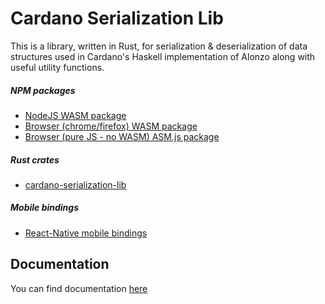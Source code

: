 # Cardano Serialization Lib

This is a library, written in Rust, for serialization & deserialization of data structures used in Cardano's Haskell implementation of Alonzo along with useful utility functions.

##### NPM packages

- [NodeJS WASM package](https://www.npmjs.com/package/@adaocommunity/cardano-serialization-lib-nodejs)
- [Browser (chrome/firefox) WASM package](https://www.npmjs.com/package/@adaocommunity/cardano-serialization-lib-browser)
- [Browser (pure JS - no WASM) ASM.js package](https://www.npmjs.com/package/@adaocommunity/cardano-serialization-lib-asmjs)

##### Rust crates

- [cardano-serialization-lib](https://crates.io/crates/cardano-serialization-lib)

##### Mobile bindings

- [React-Native mobile bindings](https://github.com/Emurgo/react-native-haskell-shelley)

## Documentation

You can find documentation [here](https://docs.cardano.org/cardano-components/cardano-serialization-lib)

